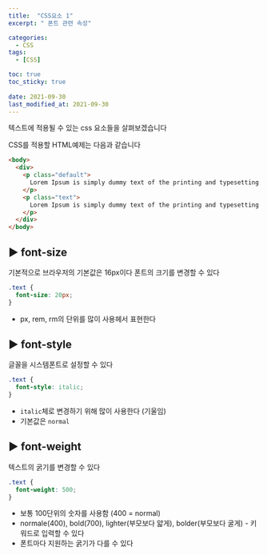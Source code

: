 ```yaml
---
title:  "CSS요소 1"
excerpt: " 폰트 관련 속성"

categories:
  - CSS
tags:
  - [CSS]

toc: true
toc_sticky: true
 
date: 2021-09-30
last_modified_at: 2021-09-30
---
```


텍스트에 적용될 수 있는 css 요소들을 살펴보겠습니다

CSS를 적용할 HTML예제는 다음과 같습니다

```html
<body>
  <div>
    <p class="default">
      Lorem Ipsum is simply dummy text of the printing and typesetting industry.
    </p>
    <p class="text">
      Lorem Ipsum is simply dummy text of the printing and typesetting industry.
    </p>
  </div>
</body>
```

## ▶️ font-size
기본적으로 브라우저의 기본값은 16px이다 폰트의 크기를 변경할 수 있다

```css
.text {
  font-size: 20px;
}
```
- px, rem, rm의 단위를 많이 사용헤서 표현한다

## ▶️ font-style
글꼴을 시스템폰트로 설정할 수 있다

```css
.text {
  font-style: italic;
}
```
- `italic`체로 변경하기 위해 많이 사용한다 (기울임)
- 기본값은 `normal`

## ▶️ font-weight
텍스트의 굵기를 변경할 수 있다

```css
.text {
  font-weight: 500;
}
```

- 보통 100단위의 숫자를 사용함 (400 = normal)
- normale(400), bold(700), lighter(부모보다 얇게), bolder(부모보다 굴게) - 키워드로 입력할 수 있다
- 폰트마다 지원하는 굵기가 다를 수 있다

